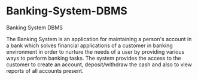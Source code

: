 # Banking-System-DBMS
Banking System DBMS

The Banking System is an application for maintaining a person's account in a bank
which solves financial applications of a customer in banking environment in order to
nurture the needs of a user by providing various ways to perform banking tasks. The
system provides the access to the customer to create an account, deposit/withdraw
the cash and also to view reports of all accounts present.